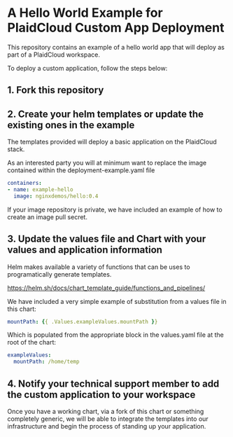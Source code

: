 # A Hello World Example for PlaidCloud Custom App Deployment

This repository contains an example of a hello world app that will deploy as part of a PlaidCloud workspace.

To deploy a custom application, follow the steps below:

## 1. Fork this repository

## 2. Create your helm templates or update the existing ones in the example

The templates provided will deploy a basic application on the PlaidCloud stack.

As an interested party you will at minimum want to replace the image contained within the deployment-example.yaml file

```yaml
containers:
- name: example-hello
  image: nginxdemos/hello:0.4
```

If your image repository is private, we have included an example of how to create an image pull secret.

## 3. Update the values file and Chart with your values and application information

Helm makes available a variety of functions that can be uses to programatically generate templates.

https://helm.sh/docs/chart_template_guide/functions_and_pipelines/

We have included a very simple example of substitution from a values file in this chart:

```yaml
mountPath: {{ .Values.exampleValues.mountPath }}
```

Which is populated from the appropriate block in the values.yaml file at the root of the chart:

```yaml
exampleValues:
  mountPath: /home/temp
```

## 4. Notify your technical support member to add the custom application to your workspace

Once you have a working chart, via a fork of this chart or something completely generic, we will be able to integrate the templates into our infrastructure and begin the process of standing up your application.
